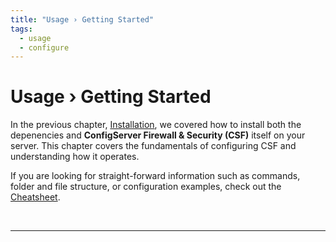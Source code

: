 ```yaml
---
title: "Usage › Getting Started"
tags:
  - usage
  - configure
---
```


# Usage › Getting Started

In the previous chapter, [Installation](../install/dependencies.md), we covered how to install both the depenencies and **ConfigServer Firewall & Security (CSF)** itself on your server. This chapter covers the fundamentals of configuring CSF and understanding how it operates. 

If you are looking for straight-forward information such as commands, folder and file structure, or configuration examples, check out the [Cheatsheet](./cheatsheet/home.md).

<br />

---

<br />
